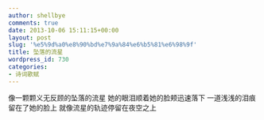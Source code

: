 ```yaml
---
author: shellbye
comments: true
date: 2013-10-06 15:11:15+00:00
layout: post
slug: '%e5%9d%a0%e8%90%bd%e7%9a%84%e6%b5%81%e6%98%9f'
title: 坠落的流星
wordpress_id: 730
categories:
- 诗词歌赋
---
```



像一颗颗义无反顾的坠落的流星
她的眼泪顺着她的脸颊迅速落下
一道浅浅的泪痕留在了她的脸上
就像流星的轨迹停留在夜空之上

